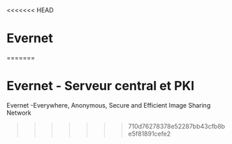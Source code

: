 <<<<<<< HEAD
# Evernet
=======
# Evernet - Serveur central et PKI
Evernet -Everywhere, Anonymous, Secure and Efficient Image Sharing Network
>>>>>>> 710d76278378e52287bb43cfb8be5f81891cefe2
